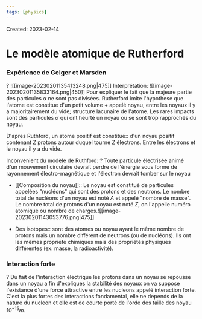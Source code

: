 ```yaml
---
tags: [physics] 
---
```

Created: 2023-02-14

# Le modèle atomique de Rutherford
### Expérience de Geiger et Marsden
?
![[image-20230201135413248.png|475]]
Interprétation:
![[image-20230201135833164.png|450]]
Pour expliquer le fait que la majeure partie des particules $\alpha$ ne sont pas divisées. Rutherford imite l'hypothese que l'atome est constitue d'un petit volume + appelé noyau, entre les noyaux il y a majoritairement du vide; structure lacunaire de l'atome. 
Les rares impacts sont des particules $\alpha$ qui ont heurté un noyau ou se sont trop rapprochés du noyau.
<!--SR:!2023-03-07,2,150-->

D'apres Ruthford, un atome positif est constitué:: d'un noyau positif contenant Z protons autour duquel tourne Z électrons. Entre les électrons et le noyau il y a du vide.
<!--SR:!2023-03-27,29,210-->

Inconvenient du modèle de Ruthford:
?
Toute particule électrisée animé d'un mouvement circulaire devrait perdre de l'énergie sous forme de rayonnement électro-magnétique et l'électron devrait tomber sur le noyau 
<!--SR:!2023-03-15,14,150-->

- [[Composition du noyau]]:: Le noyau est constitué de particules appelées "nucléons" qui sont des protons et des neutrons. Le nombre total de nucléons d'un noyau est noté $A$ et appelé "nombre de masse". Le nombre total de protons d'un noyau est noté $Z$, on l'appelle numéro atomique ou nombre de charges.![[image-20230201143053776.png|475]]
<!--SR:!2023-03-12,25,250-->
- Des isotopes:: sont des atomes ou noyau ayant le même nombre de protons mais un nombre différent de neutrons (ou de nucléons). Ils ont les mêmes propriété chimiques mais des propriétés physiques différentes (ex: masse, la radioactivité).
<!--SR:!2023-03-16,22,210-->

### Interaction forte 
?
Du fait de l'interaction électrique les protons dans un noyau se repousse dans un noyau a fin d'expliques la stabilité des noyaux  on va suppose l'existance d'une force attractive entre les nucleons appelé interaction forte. C'est la plus fortes des interactions fondamental, elle ne depends de la nature du nucleon et elle est de courte porté de l'orde des taille des noyau $10^{-15}m$.
<!--SR:!2023-03-19,18,194-->